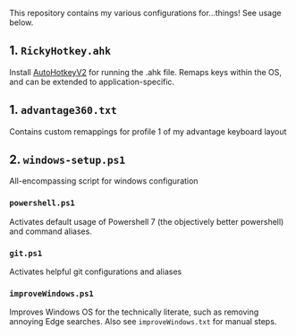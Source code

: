 This repository contains my various configurations for...things! See usage below.

## 1. `RickyHotkey.ahk`

Install [AutoHotkeyV2](https://www.autohotkey.com/v2/) for running the .ahk file. Remaps keys within the OS, and can be extended to application-specific.

## 1. `advantage360.txt`

Contains custom remappings for profile 1 of my advantage keyboard layout

## 2. `windows-setup.ps1`

All-encompassing script for windows configuration

### `powershell.ps1`

Activates default usage of Powershell 7 (the objectively better powershell) and command aliases.

### `git.ps1`

Activates helpful git configurations and aliases

### `improveWindows.ps1`

Improves Windows OS for the technically literate, such as removing annoying Edge searches. Also see `improveWindows.txt` for manual steps.
